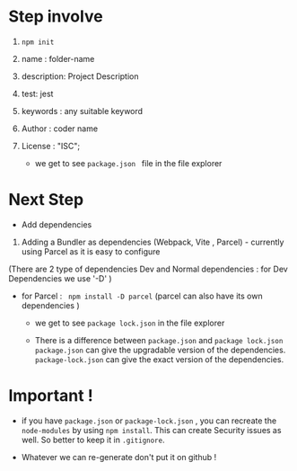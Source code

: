 # Step involve

1. `npm init`
2. name : folder-name
3. description: Project Description
4. test: jest
5. keywords : any suitable keyword
6. Author : coder name
7. License : "ISC";

   - we get to see `package.json ` file in the file explorer

# Next Step

- Add dependencies

1. Adding a Bundler as dependencies (Webpack, Vite , Parcel) - currently using Parcel as it is easy to configure

(There are 2 type of dependencies Dev and Normal dependencies : for Dev Dependencies we use '-D' )

- for Parcel : ` npm install -D parcel`
  (parcel can also have its own dependencies )

  - we get to see `package lock.json` in the file explorer

  - There is a difference between `package.json` and `package lock.json`
    `package.json` can give the upgradable version of the dependencies.
    `package-lock.json` can give the exact version of the dependencies.

# Important !

- if you have `package.json` or `package-lock.json` , you can recreate the `node-modules` by using `npm install`. This can create Security issues as well. So better to keep it in `.gitignore`.

- Whatever we can re-generate don't put it on github !
